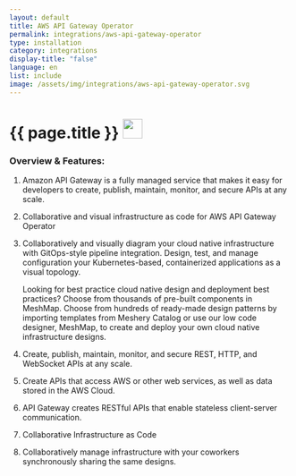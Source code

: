 ```yaml
---
layout: default
title: AWS API Gateway Operator
permalink: integrations/aws-api-gateway-operator
type: installation
category: integrations
display-title: "false"
language: en
list: include
image: /assets/img/integrations/aws-api-gateway-operator.svg
---
```


<h1>{{ page.title }} <img src="{{ page.image }}" style="width: 35px; height: 35px;" /></h1>


<!-- This needs replaced with the Category property, not the sub-category.
 #### Category: aws-api-gateway-operator -->

### Overview & Features:
1. Amazon API Gateway is a fully managed service that makes it easy for developers to create, publish, maintain, monitor, and secure APIs at any scale.

2. Collaborative and visual infrastructure as code for AWS API Gateway Operator

4. 
    Collaboratively and visually diagram your cloud native infrastructure with GitOps-style pipeline integration. Design, test, and manage configuration your Kubernetes-based, containerized applications as a visual topology.



    Looking for best practice cloud native design and deployment best practices? Choose from thousands of pre-built components in MeshMap. Choose from hundreds of ready-made design patterns by importing templates from Meshery Catalog or use our low code designer, MeshMap, to create and deploy your own cloud native infrastructure designs.



5. Create, publish, maintain, monitor, and secure REST, HTTP, and WebSocket APIs at any scale.

6. Create APIs that access AWS or other web services, as well as data stored in the AWS Cloud.

7. API Gateway creates RESTful APIs that enable stateless client-server communication.

8. Collaborative Infrastructure as Code

9. Collaboratively manage infrastructure with your coworkers synchronously sharing the same designs.

